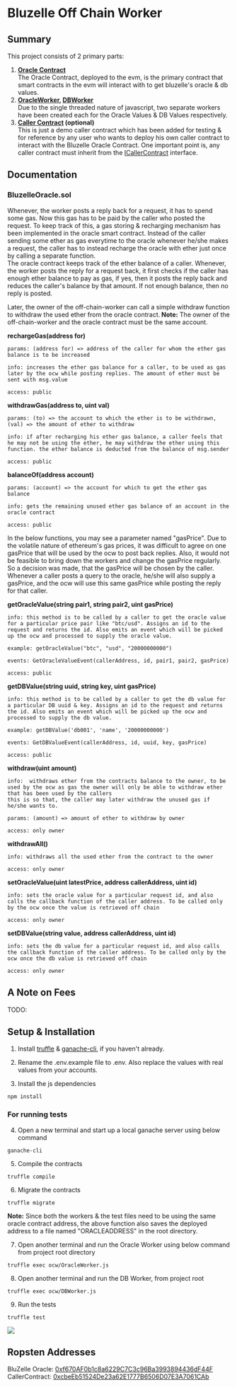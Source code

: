 # Bluzelle Off Chain Worker

## Summary
This project consists of 2 primary parts:
1. <strong>[Oracle Contract](https://github.com/realdiganta/bluezelle-evm-bridge/blob/main/contracts/BluzelleOracle.sol)</strong><br>
The Oracle Contract, deployed to the evm, is the primary contract that smart contracts in the evm will interact with to get bluzelle's oracle & db values.
2. <strong>[OracleWorker](https://github.com/realdiganta/bluezelle-evm-bridge/blob/main/ocw/OracleWorker.js), [DBWorker](https://github.com/realdiganta/bluezelle-evm-bridge/blob/main/ocw/DBWorker.js)</strong><br>
Due to the single threaded nature of javascript, two separate workers have been created each for the Oracle Values & DB Values respectively.
3. <strong>[Caller Contract](https://github.com/realdiganta/bluezelle-evm-bridge/blob/main/contracts/CallerContract.sol) (optional)</strong><br>
This is just a demo caller contract which has been added for testing & for reference by any user who wants to deploy his own caller contract to interact with the Bluzelle Oracle Contract. One important point is, any caller contract must inherit from the [ICallerContract](https://github.com/realdiganta/bluezelle-evm-bridge/blob/main/contracts/interfaces/ICallerContract.sol) interface.

## Documentation

### BluzelleOracle.sol

Whenever, the worker posts a reply back for a request, it has to spend some gas. Now this gas has to be paid by the caller who posted the request. To keep track of this, a gas storing & recharging mechanism has been implemented in the oracle smart contract. Instead of the caller sending some ether as gas everytime to the oracle whenever he/she makes a request, the caller has to instead recharge the oracle with ether just once by calling a separate function. <br>
The oracle contract keeps track of the ether balance of a caller. Whenever, the worker posts the reply for a request back, it first checks if the caller has enough ether balance to pay as gas, if yes, then it posts the reply back and reduces the caller's balance by that amount. If not enough balance, then no reply is posted.

Later, the owner of the off-chain-worker can call a simple withdraw function to withdraw the used ether from the oracle contract.<strong> Note:</strong> The owner of the off-chain-worker and the oracle contract must be the same account.<br>

<strong>rechargeGas(address for)</strong>
```
params: (address for) => address of the caller for whom the ether gas balance is to be increased

info: increases the ether gas balance for a caller, to be used as gas later by the ocw while posting replies. The amount of ether must be sent with msg.value

access: public
```

<strong>withdrawGas(address to, uint val)</strong>
```
params: (to) => the account to which the ether is to be withdrawn, (val) => the amount of ether to withdraw

info: if after recharging his ether gas balance, a caller feels that he may not be using the ether, he may withdraw the ether using this function. the ether balance is deducted from the balance of msg.sender

access: public
```

<strong>balanceOf(address account)</strong>
```
params: (account) => the account for which to get the ether gas balance

info: gets the remaining unused ether gas balance of an account in the oracle contract

access: public
```

In the below functions, you may see a parameter named "gasPrice". Due to the volatile nature of ethereum's gas prices, it was difficult to agree on one gasPrice that will be used by the ocw to post back replies. Also, it would not be feasible to bring down the workers and change the gasPrice regularly. So a decision was made, that the gasPrice will be chosen by the caller. Whenever a caller posts a query to the oracle, he/she will also supply a gasPrice, and the ocw will use this same gasPrice while posting the reply for that caller.

<strong>getOracleValue(string pair1, string pair2, uint gasPrice)</strong>
```
info: this method is to be called by a caller to get the oracle value for a particular price pair like "btc/usd". Assigns an id to the request and returns the id. Also emits an event which will be picked up the ocw and processed to supply the oracle value.

example: getOracleValue("btc", "usd", "20000000000")

events: GetOracleValueEvent(callerAddress, id, pair1, pair2, gasPrice)

access: public
```

<strong>getDBValue(string uuid, string key, uint gasPrice)</strong>
```
info: this method is to be called by a caller to get the db value for a particular DB uuid & key. Assigns an id to the request and returns the id. Also emits an event which will be picked up the ocw and processed to supply the db value.

example: getDBValue('db001', 'name', '20000000000')

events: GetDBValueEvent(callerAddress, id, uuid, key, gasPrice)

access: public
```

<strong>withdraw(uint amount)</strong>
```
info:  withdraws ether from the contracts balance to the owner, to be used by the ocw as gas the owner will only be able to withdraw ether that has been used by the callers
this is so that, the caller may later withdraw the unused gas if he/she wants to.

params: (amount) => amount of ether to withdraw by owner

access: only owner
```

<strong>withdrawAll()</strong>
```
info: withdraws all the used ether from the contract to the owner

access: only owner
```

<strong>setOracleValue(uint latestPrice, address callerAddress, uint id)</strong>
```
info: sets the oracle value for a particular request id, and also calls the callback function of the caller address. To be called only by the ocw once the value is retrieved off chain

access: only owner
```

<strong>setDBValue(string value, address callerAddress, uint id)</strong>
```
info: sets the db value for a particular request id, and also calls the callback function of the caller address. To be called only by the ocw once the db value is retrieved off chain

access: only owner
```

## A Note on Fees
TODO:

## Setup & Installation
1. Install [truffle](https://www.trufflesuite.com/docs/truffle/getting-started/installation) & [ganache-cli](https://github.com/trufflesuite/ganache-cli), if you haven't already.

2. Rename the .env.example file to .env. Also replace the values with real values from your accounts.

3. Install the js dependencies
```
npm install
```

### For running tests
4. Open a new terminal and start up a local ganache server using below command
```
ganache-cli
```
5. Compile the contracts
```
truffle compile
```
6. Migrate the contracts
```
truffle migrate
```
<strong>Note:</strong> Since both the workers & the test files need to be using the same oracle contract address, the above function also saves the deployed address to a file named "ORACLEADDRESS" in the root directory. <br>

7. Open another terminal and run the Oracle Worker using below command from project root directory
```
truffle exec ocw/OracleWorker.js
```
8. Open another terminal and run the DB Worker, from project root
```
truffle exec ocw/DBWorker.js
```
9. Run the tests
```
truffle test
```
<img src="https://user-images.githubusercontent.com/47485188/128638120-05263733-43ed-4c6f-8cb2-c09e294c7ae7.png"></img>


## Ropsten Addresses
BluZelle Oracle: [0xf670AF0b1c8a6229C7C3c96Ba3993894436dF44F](https://ropsten.etherscan.io/address/0xf670AF0b1c8a6229C7C3c96Ba3993894436dF44F)<br>
CallerContract:  [0xcbeEb51524De23a62E1777B6506D07E3A7061CAb](https://ropsten.etherscan.io/address/0xcbeEb51524De23a62E1777B6506D07E3A7061CAb)